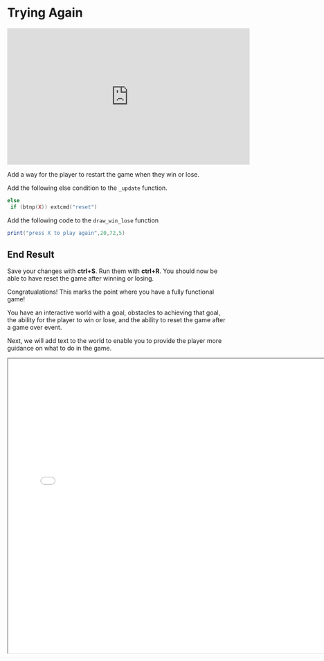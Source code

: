# Trying Again

<iframe width="560" height="315" src="https://www.youtube.com/embed/2UDThoTpxOY" title="YouTube video player" frameborder="0" allow="accelerometer; autoplay; clipboard-write; encrypted-media; gyroscope; picture-in-picture" allowfullscreen></iframe>

Add a way for the player to restart the game when they win or lose.

Add the following else condition to the `_update` function.

```lua
else
 if (btnp(X)) extcmd("reset")
```

Add the following code to the `draw_win_lose` function

```lua
print("press X to play again",20,72,5)
```

## End Result

Save your changes with **ctrl+S**. Run them with **ctrl+R**. You should now be able
to have reset the game after winning or losing.

Congratualations! This marks the point where you have a fully functional game!

You have an interactive world with a goal, obstacles to achieving that goal, the
ability for the player to win or lose, and the ability to reset the game after
a game over event.

Next, we will add text to the world to enable you to provide the player more
guidance on what to do in the game.

<iframe width="750px" height="680px" src="./adventuregame_step_10.html"></iframe>
